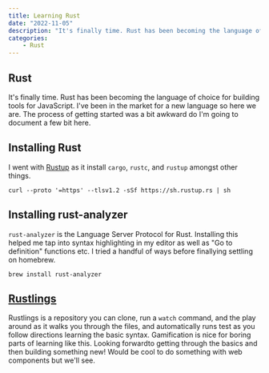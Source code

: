 ```yaml
---
title: Learning Rust
date: "2022-11-05"
description: "It's finally time. Rust has been becoming the language of choice for building tools for JavaScript. I've been in the market for a new language so here we are. The process of getting started was a bit awkward do I'm going to document a few bit here..."
categories:
    - Rust
---
```


## Rust

It's finally time. Rust has been becoming the language of choice for building tools for JavaScript. I've been in the market for a new language so here we are. The process of getting started was a bit awkward do I'm going to document a few bit here.

## Installing Rust

I went with [Rustup](https://rustup.rs) as it install `cargo`, `rustc`, and `rustup` amongst other things.

```
curl --proto '=https' --tlsv1.2 -sSf https://sh.rustup.rs | sh

```

## Installing rust-analyzer

`rust-analyzer` is the Language Server Protocol for Rust. Installing this helped me tap into syntax highlighting in my editor as well as "Go to definition" functions etc. I tried a handful of ways before finallying settling on homebrew.

```
brew install rust-analyzer
```

## [Rustlings](https://github.com/rust-lang/rustlings)

Rustlings is a repository you can clone, run a `watch` command, and the play around as it walks you through the files, and automatically runs test as you follow directions learning the basic syntax. Gamification is nice for boring parts of learning like this. Looking forwardto getting through the basics and then building something new! Would be cool to do something with web components but we'll see.

